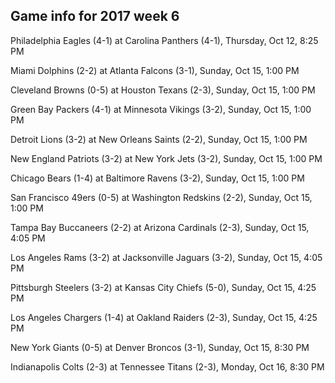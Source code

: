 ## Game info for 2017 week 6
Philadelphia Eagles (4-1) at Carolina Panthers (4-1), Thursday, Oct 12, 8:25 PM



Miami Dolphins (2-2) at Atlanta Falcons (3-1), Sunday, Oct 15, 1:00 PM

Cleveland Browns (0-5) at Houston Texans (2-3), Sunday, Oct 15, 1:00 PM

Green Bay Packers (4-1) at Minnesota Vikings (3-2), Sunday, Oct 15, 1:00 PM

Detroit Lions (3-2) at New Orleans Saints (2-2), Sunday, Oct 15, 1:00 PM

New England Patriots (3-2) at New York Jets (3-2), Sunday, Oct 15, 1:00 PM

Chicago Bears (1-4) at Baltimore Ravens (3-2), Sunday, Oct 15, 1:00 PM

San Francisco 49ers (0-5) at Washington Redskins (2-2), Sunday, Oct 15, 1:00 PM



Tampa Bay Buccaneers (2-2) at Arizona Cardinals (2-3), Sunday, Oct 15, 4:05 PM

Los Angeles Rams (3-2) at Jacksonville Jaguars (3-2), Sunday, Oct 15, 4:05 PM

Pittsburgh Steelers (3-2) at Kansas City Chiefs (5-0), Sunday, Oct 15, 4:25 PM

Los Angeles Chargers (1-4) at Oakland Raiders (2-3), Sunday, Oct 15, 4:25 PM



New York Giants (0-5) at Denver Broncos (3-1), Sunday, Oct 15, 8:30 PM



Indianapolis Colts (2-3) at Tennessee Titans (2-3), Monday, Oct 16, 8:30 PM

